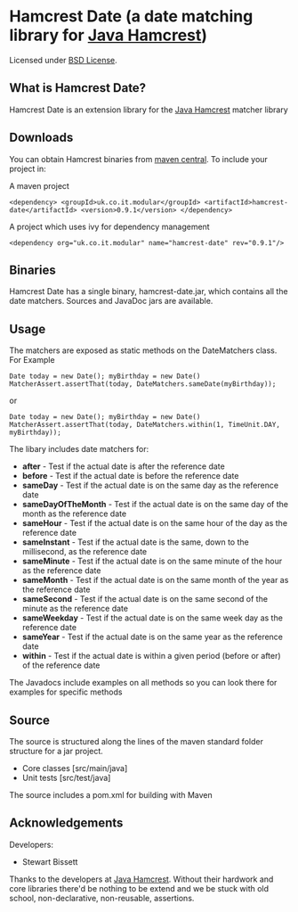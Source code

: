 Hamcrest Date (a date matching library for [Java Hamcrest][])
=============
Licensed under [BSD License][].

What is Hamcrest Date?
-----------------
Hamcrest Date is an extension library for the [Java Hamcrest][] matcher library

Downloads
---------
You can obtain Hamcrest binaries from [maven central][]. To include your project in:

A maven project

``<dependency>
	<groupId>uk.co.it.modular</groupId>
	<artifactId>hamcrest-date</artifactId>
	<version>0.9.1</version>
</dependency>``

A project which uses ivy for dependency management

``<dependency org="uk.co.it.modular" name="hamcrest-date" rev="0.9.1"/>``
            
Binaries
--------
Hamcrest Date has a single binary, hamcrest-date.jar, which contains all the date matchers. Sources and JavaDoc jars are available.

Usage
-------------

The matchers are exposed as static methods on the DateMatchers class. For Example

``Date today = new Date(); myBirthday = new Date()
MatcherAssert.assertThat(today, DateMatchers.sameDate(myBirthday));``

or

``Date today = new Date(); myBirthday = new Date()
MatcherAssert.assertThat(today, DateMatchers.within(1, TimeUnit.DAY, myBirthday));``

The libary includes date matchers for:

* __after__ - Test if the actual date is after the reference date
* __before__ - Test if the actual date is before the reference date
* __sameDay__ - Test if the actual date is on the same day as the reference date
* __sameDayOfTheMonth__ - Test if the actual date is on the same day of the month as the reference date
* __sameHour__ - Test if the actual date is on the same hour of the day as the reference date
* __sameInstant__ - Test if the actual date is the same, down to the millisecond, as the reference date
* __sameMinute__ - Test if the actual date is on the same minute of the hour as the reference date
* __sameMonth__ - Test if the actual date is on the same month of the year as the reference date
* __sameSecond__ - Test if the actual date is on the same second of the minute as the reference date
* __sameWeekday__ - Test if the actual date is on the same week day as the reference date
* __sameYear__ - Test if the actual date is on the same year as the reference date
* __within__ - Test if the actual date is within a given period (before or after) of the reference date


The Javadocs include examples on all methods so you can look there for examples for specific methods

Source
------
The source is structured along the lines of the maven standard folder structure for a jar project.

  * Core classes [src/main/java]
  * Unit tests [src/test/java]

The source includes a pom.xml for building with Maven 

Acknowledgements
----------------
Developers:
  * Stewart Bissett

Thanks to the developers at [Java Hamcrest][]. Without their hardwork and core libraries there'd be nothing to be extend and we be stuck with old school, non-declarative, non-reusable, assertions.

[BSD License]: http://opensource.org/licenses/BSD-3-Clause
[Maven central]: http://search.maven.org/#search%7Cga%7C1%7Ca%3A%22hamcrest-date%22
[Java Hamcrest]: http://github.com/hamcrest/JavaHamcrest
